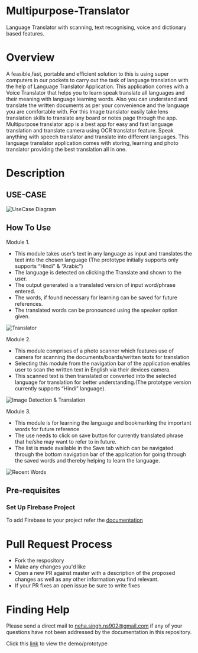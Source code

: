# Multipurpose-Translator
Language Translator with scanning, text recognising, voice and dictionary based features.

# Overview
A feasible,fast, portable and efficient solution to this is using super computers in our pockets to carry out the task of language translation with the help of Language Translator 
Application. This application comes with a Voice Translator that helps you to learn speak translate all languages and their meaning with language learning words. 
Also you can understand and translate the written documents as per your convenience and the language you are comfortable with. For this Image translator easily take lens 
translation skills to translate any board or notes page through the app. Multipurpose translator app is a best app for easy and fast language translation and translate camera
using OCR translator feature. Speak anything with speech translator and translate into different languages. This language translator application comes with storing, learning and 
photo translator providing the best translation all in one.

# Description
## USE-CASE ##
![UseCase Diagram](https://github.com/neha-s999/Multipurpose-Translator/blob/master/Capture.PNG)

## How To Use ##
Module 1.
* This module takes user’s text in any language as input and translates the text into the chosen language (The prototype initially supports only supports “Hindi” & “Arabic”)
* The language is detected on clicking the Translate and shown to the user.
* The output generated is a translated version of input word/phrase entered.
* The words, if found necessary for learning can be saved for future references.
* The translated words can be pronounced using the speaker option given.

![Translator](https://github.com/neha-s999/Multipurpose-Translator/blob/master/ss1.PNG)


Module 2.
* This module comprises of a photo scanner which features use of camera for scanning the documents/boards/written texts for translation
* Selecting this module from the navigation bar of the application enables user to scan the written text in English via their devices camera.
* This scanned text is then translated or converted into the selected language for translation for better understanding.(The prototype version currently supports “Hindi”
language).

![Image Detection & Translation](https://github.com/neha-s999/Multipurpose-Translator/blob/master/ss2.PNG)

Module 3.
* This module is for learning the language and bookmarking the important words for future reference
* The use needs to click on save button for currently translated phrase that he/she may want to refer to in future.
* The list is made available in the Save tab which can be navigated through the bottom navigation bar of the application for going through the saved words and thereby helping
  to learn the language.

![Recent Words](https://github.com/neha-s999/Multipurpose-Translator/blob/master/ss3.PNG)

## Pre-requisites ##
### Set Up Firebase Project ###
To add Firebase to your project refer the [documentation](https://developer.android.com/studio/write/firebase)

# Pull Request Process #
* Fork the respository
* Make any changes you'd like
* Open a new PR against master with a description of the proposed changes as well as any other information you find relevant.
* If your PR fixes an open issue be sure to write fixes 

# Finding Help #
Please send a direct mail to neha.singh.ns902@gmail.com if any of your questions have not been addressed by the documentation in this repository.

Click this [link](https://drive.google.com/file/d/1g2Mt_uI7u0XWC9l-2eMfKaKYZEVk21kM/view) to view the demo/prototype
